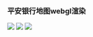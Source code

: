 <h3 class="text-center text-success m-3">平安银行地图webgl渲染</h3>

<img src="https://suckson-blog-static.oss-cn-beijing.aliyuncs.com/static/img/02f32d6c04c247687924dc62b3827e1.png" class="img-responsive m-2">
<img src="https://suckson-blog-static.oss-cn-beijing.aliyuncs.com/static/img/9039b49560a2f65f54983bc069accb6.png" class="img-responsive m-2">
<img src="https://suckson-blog-static.oss-cn-beijing.aliyuncs.com/static/img/ad44659bf83b3184a54b11aafb74d00.png" class="img-responsive m-2">
